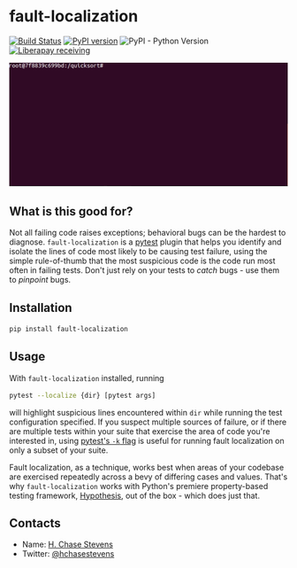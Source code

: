# fault-localization

[![Build Status](https://travis-ci.org/hchasestevens/fault-localization.svg?branch=master)](https://travis-ci.org/hchasestevens/fault-localization)
[![PyPI version](https://badge.fury.io/py/fault-localization.svg)](https://badge.fury.io/py/fault-localization)
![PyPI - Python Version](https://img.shields.io/pypi/pyversions/fault-localization.svg) 
[![Liberapay receiving](https://img.shields.io/liberapay/receives/hchasestevens.svg)](https://liberapay.com/hchasestevens/)

<img src="demo.gif" width="642">

## What is this good for?

Not all failing code raises exceptions; behavioral bugs can be the hardest to diagnose. 
`fault-localization` is a [pytest](https://docs.pytest.org/en/latest/) plugin that helps you identify and isolate the lines of code most
likely to be causing test failure, using the simple rule-of-thumb that the most suspicious code is the
code run most often in failing tests. Don't just rely on your tests to _catch_ bugs - use them to _pinpoint_ bugs.

## Installation

```bash
pip install fault-localization
```

## Usage

With `fault-localization` installed, running

```bash
pytest --localize {dir} [pytest args]
```

will highlight suspicious lines encountered within `dir` while running the test configuration specified.
If you suspect multiple sources of failure, or if there are multiple tests within your suite that 
exercise the area of code you're interested in, using [pytest's `-k` flag](https://docs.pytest.org/en/latest/usage.html#specifying-tests-selecting-tests) is useful for running 
fault localization on only a subset of your suite.

Fault localization, as a technique, works best when areas of your codebase are exercised repeatedly 
across a bevy of differing cases and values. That's why `fault-localization` works with Python's premiere 
property-based testing framework, [Hypothesis](http://hypothesis.works), out of the box - which does 
just that.

## Contacts

* Name: [H. Chase Stevens](http://www.chasestevens.com)
* Twitter: [@hchasestevens](https://twitter.com/hchasestevens)
